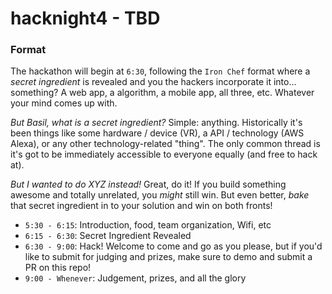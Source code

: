 # hacknight4 - TBD 

### Format

The hackathon will begin at `6:30`, following the `Iron Chef` format where a _secret ingredient_ is revealed and you the hackers incorporate it into... something? 
A web app, a algorithm, a mobile app, all three, etc. Whatever your mind comes up with. 

*But Basil, what is a secret ingredient?* Simple: anything. Historically it's been things like some hardware / device (VR), a API / technology (AWS Alexa), or any other 
technology-related "thing". The only common thread is it's got to be immediately accessible to everyone equally (and free to hack at). 

*But I wanted to do XYZ instead!* Great, do it! If you build something awesome and totally unrelated, you *might* still win. But even better, _bake_ that secret ingredient in
to your solution and win on both fronts! 

- `5:30 - 6:15`: Introduction, food, team organization, Wifi, etc
- `6:15 - 6:30`: Secret Ingredient Revealed
- `6:30 - 9:00`: Hack! Welcome to come and go as you please, but if you'd like to submit for judging and prizes, make sure to demo and submit a PR on this repo! 
- `9:00 - Whenever`: Judgement, prizes, and all the glory
